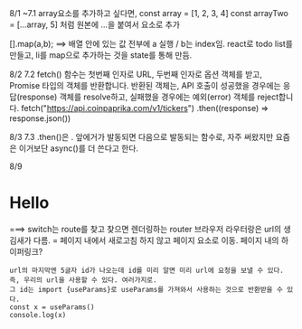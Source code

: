 8/1 ~7.1
array요소를 추가하고 싶다면,
const array = [1, 2, 3, 4]
const arrayTwo = [...array, 5] 처럼 원본에 ...을 붙여서 요소로 추가

[].map(a,b); ==> 배열 안에 있는 값 전부에 a 실행 / b는 index임.
react로 todo list를 만들고, li를 map으로 추가하는 것을 state를 통해 만듬.

8/2 7.2
fetch() 함수는 첫번째 인자로 URL, 두번째 인자로 옵션 객체를 받고, Promise 타입의 객체를 반환합니다. 반환된 객체는, API 호출이 성공했을 경우에는 응답(response) 객체를 resolve하고, 실패했을 경우에는 예외(error) 객체를 reject합니다.
 fetch("https://api.coinpaprika.com/v1/tickers")
      .then((response) => response.json())

8/3 7.3
.then()은 . 앞에거가 발동되면 다음으로 발동되는 함수로, 자주 써왔지만 요즘은 이거보단 async()를 더 쓴다고 한다.

8/9
<Router>
      <Switch>
        <Route path="/hello">
          <h1>Hello</h1>
        </Route>
        <Route path="/movie">
          <Detail />
        </Route>
        <Route path="/">
          <Home />
        </Route>
      </Switch>
    </Router> ===> switch는 route를 찾고 찾으면 렌더링하는 router
    브라우저 라우터랑은 url의 생김새가 다름.
    <link to=""> = 페이지 내에서 새로고침 하지 않고 페이지 요소로 이동. 페이지 내의 하이퍼링크?
    
    url의 마지막엔 5글자 id가 나오는데 id를 미리 알면 미리 url에 요청을 보낼 수 있다. 즉, 우리의 url을 사용할 수 있다. 여러가지로.
    그 id는 import {useParams}로 useParams를 가져와서 사용하는 것으로 반환받을 수 있다.
    const x = useParams()
    console.log(x)
